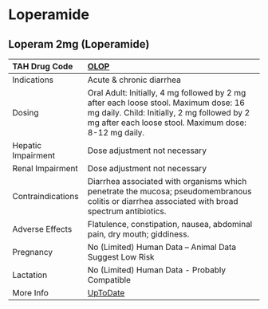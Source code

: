 # Loperamide

## Loperam 2mg (Loperamide)

| TAH Drug Code      | [OLOP](https://www.tahsda.org.tw/drugs/hissearch.php?drug_code=OLOP)                                                                                                                         |
|:-------------------|:---------------------------------------------------------------------------------------------------------------------------------------------------------------------------------------------|
| Indications        | Acute & chronic diarrhea                                                                                                                                                                     |
| Dosing             | Oral Adult: Initially, 4 mg followed by 2 mg after each loose stool. Maximum dose: 16 mg daily. Child: Initially, 2 mg followed by 2 mg after each loose stool. Maximum dose: 8-12 mg daily. |
| Hepatic Impairment | Dose adjustment not necessary                                                                                                                                                                |
| Renal Impairment   | Dose adjustment not necessary                                                                                                                                                                |
| Contraindications  | Diarrhea associated with organisms which penetrate the mucosa; pseudomembranous colitis or diarrhea associated with broad spectrum antibiotics.                                              |
| Adverse Effects    | Flatulence, constipation, nausea, abdominal pain, dry mouth; giddiness.                                                                                                                      |
| Pregnancy          | No (Limited) Human Data – Animal Data Suggest Low Risk                                                                                                                                       |
| Lactation          | No (Limited) Human Data - Probably Compatible                                                                                                                                                |
| More Info          | [UpToDate](https://www.uptodate.com/contents/loperamide-drug-information)                                                                                                                    |

